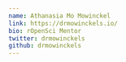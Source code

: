 ```yaml
---
name: Athanasia Mo Mowinckel
link: https://drmowinckels.io/
bio: rOpenSci Mentor
twitter: drmowinckels
github: drmowinckels
---
```

